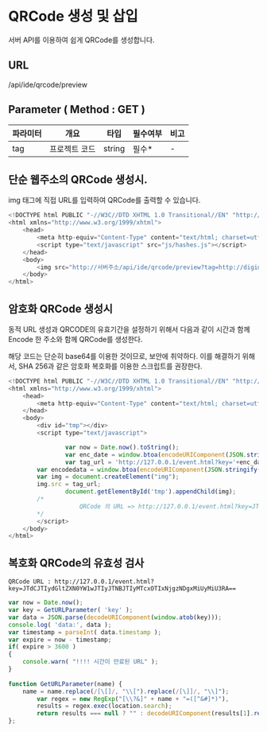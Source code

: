QRCode 생성 및 삽입
==========================

서버 API를 이용하여 쉽게 QRCode를 생성합니다.

## URL

/api/ide/qrcode/preview

## Parameter ( Method : GET )

|파라미터|개요|타입|필수여부|비고|
|------|---|---|---|---|
|tag|프로젝트 코드|string|필수*|-|

## 단순 웹주소의 QRCode 생성시.

img 태그에 직접 URL를 입력하여 QRCode를 출력할 수 있습니다.

```javascript
<!DOCTYPE html PUBLIC "-//W3C//DTD XHTML 1.0 Transitional//EN" "http://www.w3.org/TR/xhtml1/DTD/xhtml1-transitional.dtd">
<html xmlns="http://www.w3.org/1999/xhtml">
    <head>
        <meta http-equiv="Content-Type" content="text/html; charset=utf-8" />
        <script type="text/javascript" src="js/hashes.js"></script>
    </head>
    <body>
        <img src="http://서버주소/api/ide/qrcode/preview?tag=http://digimix.co.kr">
    </body>
</html>
```

## 암호화 QRCode 생성시

동적 URL 생성과 QRCODE의 유효기간을 설정하기 위해서 다음과 같이 시간과 함께 Encode 한 주소와 함께 QRCode를 생성한다.

해당 코드는 단순히 base64를 이용한 것이므로, 보안에 취약하다. 이를 해결하기 위해서, SHA 256과 같은 암호화 복호화를 이용한 스크립트를 권장한다.

```javascript
<!DOCTYPE html PUBLIC "-//W3C//DTD XHTML 1.0 Transitional//EN" "http://www.w3.org/TR/xhtml1/DTD/xhtml1-transitional.dtd">
<html xmlns="http://www.w3.org/1999/xhtml">
    <head>
        <meta http-equiv="Content-Type" content="text/html; charset=utf-8" />
    </head>
    <body>
        <div id="tmp"></div>
        <script type="text/javascript">

            	var now = Date.now().toString();
            	var enc_date = window.btoa(encodeURIComponent(JSON.stringify( { timestamp : now } )));
            	var tag_url = 'http://127.0.0.1/event.html?key='+enc_date;
		var encodedata = window.btoa(encodeURIComponent(JSON.stringify( { tag : tag_url } )));
		var img = document.createElement("img");
		img.src = tag_url;
            	document.getElementById('tmp').appendChild(img);
		/*
	                QRCode 의 URL => http://127.0.0.1/event.html?key=JTdCJTIydGltZXN0YW1wJTIyJTNBJTIyMTcxOTIxNjgzNDgxMiUyMiU3RA==
		*/
        </script>
    </body>
</html>

```
## 복호화 QRCode의 유효성 검사

    QRCode URL : http://127.0.0.1/event.html?key=JTdCJTIydGltZXN0YW1wJTIyJTNBJTIyMTcxOTIxNjgzNDgxMiUyMiU3RA==

```javascript
var now = Date.now();
var key = GetURLParameter( 'key' );
var data = JSON.parse(decodeURIComponent(window.atob(key)));
console.log( 'data:', data );
var timestamp = parseInt( data.timestamp );
var expire = now - timestamp;
if( expire > 3600 )
{
	console.warn( "!!!! 시간이 만료된 URL" );
}
			
function GetURLParameter(name) {
	name = name.replace(/[\[]/, "\\[").replace(/[\]]/, "\\]");
        var regex = new RegExp("[\\?&]" + name + "=([^&#]*)"),
        results = regex.exec(location.search);
        return results === null ? "" : decodeURIComponent(results[1].replace(/\+/g, " "));
};
```
